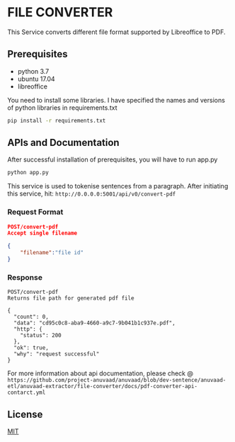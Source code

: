 # FILE CONVERTER

This Service converts different file format supported by Libreoffice to PDF.

## Prerequisites
- python 3.7
- ubuntu 17.04
- libreoffice

You need to install some libraries. I have specified the names and versions of python libraries in requirements.txt
```bash
pip install -r requirements.txt
```
## APIs and Documentation
After successful installation of prerequisites, you will have to run app.py

```bash
python app.py
```
This service is used to tokenise sentences from a paragraph. After initiating this service,
hit: ```http://0.0.0.0:5001/api/v0/convert-pdf```
### Request Format
```json
POST/convert-pdf
Accept single filename

{
	"filename":"file id"
}

```
### Response
```
POST/convert-pdf
Returns file path for generated pdf file

{
  "count": 0,
  "data": "cd95c0c8-aba9-4660-a9c7-9b041b1c937e.pdf",
  "http": {
    "status": 200
  },
  "ok": true,
  "why": "request successful"
}
```
For more information about api documentation, please check @ ```https://github.com/project-anuvaad/anuvaad/blob/dev-sentence/anuvaad-etl/anuvaad-extractor/file-converter/docs/pdf-converter-api-contarct.yml```
## License
[MIT](https://choosealicense.com/licenses/mit/)
